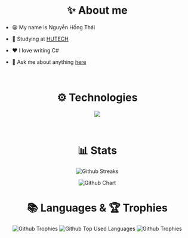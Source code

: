 
  <h1 align="center">✨ About me</h1>
  
- 😀 My name is Nguyễn Hồng Thái

- 📖 Studying at [HUTECH](https://www.hutech.edu.vn/)

- ❤️ I love writing C#

- 💬 Ask me about anything [here](https://github.com/slimaeus/slimaeus/issues)
<br>

  <h1 align="center">⚙ Technologies</h1>


<p align="center">
  <a href="https://skillicons.dev">
    <img src="https://skillicons.dev/icons?i=cs,js,ts,dart,postgres,mongodb,redis,rabbitmq,visualstudio,vscode,postman,github,dotnet,react,flutter,nextjs,azure,vercel,docker,k8s,html,css,bootstrap,jquery&perline=12" />
  </a>
</p>

<br>

  <h1 align="center">📊 Stats</h1>

<p align="center">
  <img alt="Github Streaks" src="https://github-readme-streak-stats.herokuapp.com/?user=slimaeus&theme=dracula&hide_border=true&card_width=600" />
  
</p>
<p align="center">
  <img alt="Github Chart" src="https://github-profile-summary-cards.vercel.app/api/cards/profile-details?username=Slimaeus&theme=dracula&hide_border=true&width=1000" />
</p>
<h1 align="center">📚 Languages & 🏆 Trophies</h1>
<p align="center">
    <img alt="Github Trophies" src="https://github-profile-trophy.vercel.app/?username=slimaeus&theme=dracula&no-frame=true&column=2&row=2&margin-w=0&rank=SECRET,S,SS,SSS,A,AA,AAA" />
  <img alt="Github Top Used Languages" src="https://github-readme-stats.vercel.app/api/top-langs/?username=slimaeus&theme=dracula&include_all_commits=true&count_private=false&layout=compact&card_width=320&hide_progress=true&hide=cmake,objective-c,shell&langs_count=20" />
    <img alt="Github Trophies" src="https://github-profile-trophy.vercel.app/?username=slimaeus&theme=dracula&no-frame=true&column=2&row=2&margin-w=0&rank=-SECRET,-S,-SS,-SSS,-A,-AA,-AAA" />
</p>

<br>

